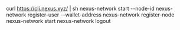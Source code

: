 curl https://cli.nexus.xyz/ | sh
nexus-network start --node-id <your-node-id>
nexus-network register-user --wallet-address <your-wallet-address>
nexus-network register-node
nexus-network start
nexus-network logout

